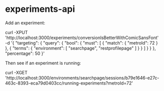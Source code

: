 experiments-api
===============

Add an experiment:

curl -XPUT 'http://localhost:3000/experiments/conversionIsBetterWithComicSansFont' -d '{
    "targeting": {
        "query": {
            "bool": {
                "must": [
                    {
                        "match": {
                            "metroId": 72
                        }
                    },
                    {
                        "terms": {
                            "environment": [
                                "searchpage",
                                "restprofilepage"
                            ]
                        }
                    }
                ]
            }
        }
    },
    "percentage": 50
}'

Then see if an experiment is running:

curl -XGET 'http://localhost:3000/environments/searchpage/sessions/b79e1646-e27c-463c-8393-eca79d0403cc/running-experiments?metroId=72'
